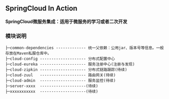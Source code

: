 
## SpringCloud In Action

**SpringCloud微服务集成：适用于微服务的学习或者二次开发**



### 模块说明

```
├─common-dependencies ------------- 统一父依赖：公用jar、版本号等信息。一般存放在Maven私服仓库中。
├─cloud-config -------------------- 分布式配置中心
├─cloud-eureka -------------------- 服务注册中心(注册与发现)
├─cloud-zipkin -------------------- 分布式链路跟踪(待续)
├─cloud-zuul   -------------------- 路由网关(待续)
├─cloud-admin  -------------------- 服务监控(待续)
├─server-xxxx  --------------------(待续)
├─xxxxxxxxxxx  --------------------(待续)
```

